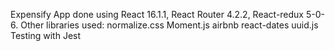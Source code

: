 Expensify App done using React 16.1.1, React Router 4.2.2, React-redux 5-0-6.
Other libraries used:
normalize.css
Moment.js
airbnb react-dates
uuid.js
Testing with Jest